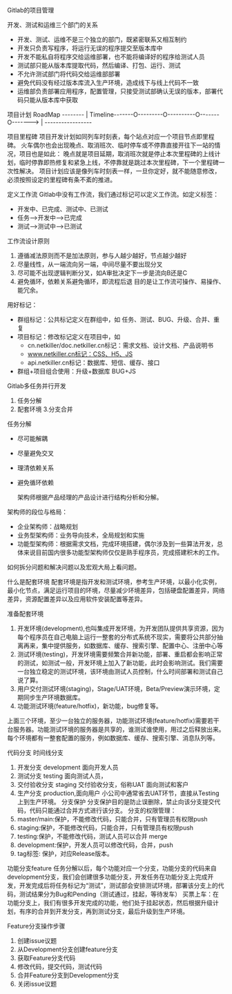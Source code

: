 Gitlab的项目管理

开发、测试和运维三个部门的关系
- 开发、测试、运维不是三个独立的部门，既紧密联系又相互制约
- 开发只负责写程序，将运行无误的程序提交至版本库中
- 开发不能私自将程序交给运维部署，也不能将编译好的程序给测试人员
- 测试部只能从版本库提取代码，然后编译、打包、运行、测试
- 不允许测试部门将代码交给运维部部署
- 避免代码没有经过版本库流入生产环境，造成线下与线上代码不一致
- 运维部负责部署应用程序，配置管理，只接受测试部确认无误的版本，部署代码只能从版本库中获取


项目计划 RoadMap
        --------
               |
Timeline-------O---------O----------O-------O------->
                          |
         -----------------

项目里程碑
  项目开发计划如同列车时刻表，每个站点对应一个项目节点即里程碑。
  火车偶尔也会出现晚点、取消班次、临时停车或不停靠直接开往下一站的情况，项目也是如此：
  晚点就是项目延期，取消班次就是停止本次里程碑的上线计划，临时停靠即热修复和紧急上线，不停靠就是跳过本次里程碑，下一个里程碑一次性解决。
  项目计划应该是像列车时刻表一样，一旦你定好，就不能随意修改，必须按照设定的里程碑有条不紊的推进。

定义工作流
Gitlab中没有工作流，我们通过标记可以定义工作流。如定义标签：
- 开发中、已完成、测试中、已测试
- 任务-->开发中-->已完成
- 测试-->测试中-->已测试

工作流设计原则
1. 遵循减法原则而不是加法原则，参与人越少越好，节点越少越好
2. 尽量线性，从一端流向另一端，中间尽量不要出现分叉
3. 尽可能不出现逻辑判断分叉，如A审批决定下一步是流向B还是C
4. 避免循环，依赖关系避免循环，即流程后退
目的是让工作流可操作、易操作、能冗余。

用好标记：
- 群组标记：公共标记定义在群组中，如 任务、测试、BUG、升级、合并、重复
- 项目标记：修改标记定义在项目中，如
  - cn.netkiller/doc.netkiller.cn标记：需求文档、设计文档、产品说明书
  - www.netkiller.cn标记：CSS、H5、JS
  - api.netkiller.cn标记：数据库、短信、缓存、接口
- 群组+项目组合使用：升级+数据库 BUG+JS


Gitlab多任务并行开发
1. 任务分解
2. 配套环境
3.分支合并

任务分解
- 尽可能解耦
- 尽量避免交叉
- 理清依赖关系
- 避免循环依赖

  架构师根据产品经理的产品设计进行结构分析和分解。
  
架构师的段位与格局：
- 企业架构师：战略规划
- 业务型架构师：业务导向技术，全局规划和实施
- 功能型架构师：根据需求文档，完成环境搭建，偶尔涉及到一些算法开发，总体来说目前国内很多功能型架构师仅仅是熟手程序员，完成搭建积木的工作。


如何拆分问题和解决问题以及宏观大局上看问题。

什么是配套环境
   配套环境是指开发和测试环境，参考生产环境，以最小化实例，最小化节点，满足运行项目的环境，尽量减少环境差异，包括硬盘配置差异，网络差异，资源配置差异以及应用软件安装配置等差异。

准备配套环境
   1. 开发环境(development),也叫集成开发环境，为开发团队提供共享资源，因为每个程序员在自己电脑上运行一整套的分布式系统不现实，需要将公共部分抽离再来，集中提供服务，如数据库、缓存、搜索引擎、配置中心、注册中心等
   2. 测试环境(testing)，开发环境需要频繁合并新功能，部署、重启都会影响正常的测试，如测试一般，开发环境上加入了新功能，此时会影响测试。我们需要一台独立稳定的测试环境，该环境由测试人员控制，什么时间部署和测试自己说了算。
   3. 用户交付测试环境(staging)，Stage/UAT环境，Beta/Preview演示环境，定期同步生产环境数据库。
   4. 功能测试环境(feature/hotfix)，新功能，bug修复等。

  上面三个环境，至少一台独立的服务器，功能测试环境(feature/hotfix)需要若干台服务器。功能测试环境的服务器是共享的，谁测试谁使用，用过之后释放出来。每个环境都有一整套配置的服务，例如数据库、缓存、搜索引擎、消息队列等。

代码分支
   时间线分支
   1.  开发分支 development 面向开发人员
   2.  测试分支 testing 面向测试人员，
   3.  交付验收分支 staging 交付验收分支，俗称UAT 面向测试和客户
   4.  生产分支 production,面向用户
   小公司中通常省去UAT环节，直接从Testing上到生产环境。
分支保护
   分支保护目的是防止误删除，禁止向该分支提交代码，代码只能通过合并方式进行该分支。
   分支的权限管理：
   1. master/main:保护，不能修改代码，只能合并，只有管理员有权限push
   2. staging:保护，不能修改代码，只能合并，只有管理员有权限push
   3. testing:保护，不能修改代码，测试人员可以合并 merge
   4. development:保护，开发人员可以修改代码，合并，push
   5. tag标签: 保护，对应Release版本。

功能分支feature
  任务分解以后，每个功能对应一个分支，功能分支的代码来自development分支，我们会创建很多功能分支，开发任务在功能分支上完成开发，开发完成后将任务标记为“测试”，测试部会安排测试环境，部署该分支上的代码，测试结果分为Bug和Pending（测试通过，挂起，等待发车）
  买票上车：在功能分支上，我们有很多开发完成的功能，他们处于挂起状态，然后根据升级计划，有序的合并到开发分支，再到测试分支，最后升级到生产环境。

Feature分支操作步骤
  1. 创建issue议题
  2. 从Development分支创建feature分支
  3. 获取Feature分支代码
  4. 修改代码，提交代码，测试代码
  5. 合并Feature分支到Development分支
  6. 关闭issue议题


  

   
